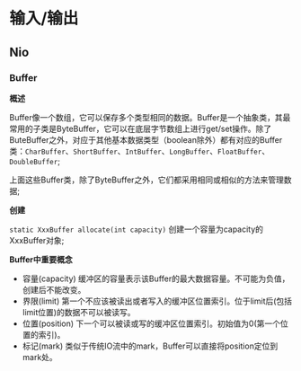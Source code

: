 # 输入/输出
## Nio
### Buffer
**概述**

Buffer像一个数组，它可以保存多个类型相同的数据。Buffer是一个抽象类，其最常用的子类是ByteBuffer，它可以在底层字节数组上进行get/set操作。除了ButeBuffer之外，对应于其他基本数据类型（boolean除外）都有对应的Buffer类：```CharBuffer```、```ShortBuffer```、```IntBuffer```、```LongBuffer```、```FloatBuffer```、```DoubleBuffer```;

上面这些Buffer类，除了ByteBuffer之外，它们都采用相同或相似的方法来管理数据;

**创建**

```static XxxBuffer allocate(int capacity)```
	创建一个容量为capacity的XxxBuffer对象;
	
**Buffer中重要概念**
- 容量(capacity)
	缓冲区的容量表示该Buffer的最大数据容量。不可能为负值，创建后不能改变。
- 界限(limit)
	第一个不应该被读出或者写入的缓冲区位置索引。位于limit后(包括limit位置)的数据不可以被读写。
- 位置(position)
	下一个可以被读或写的缓冲区位置索引。初始值为0(第一个位置的索引)。
- 标记(mark)
	类似于传统IO流中的mark，Buffer可以直接将position定位到mark处。

	
	
	